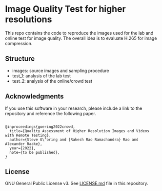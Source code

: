 # Image Quality Test for higher resolutions

This repo contains the code to reproduce the images used for the lab and online test for image quality.
The overall idea is to evaluate H.265 for image compression.

## Structure

* images: source images and sampling procedure
* test_1: analysis of the lab test
* test_2: analysis of the online/crowd test



## Acknowledgments
If you use this software in your research, please include a link to the repository and reference the following paper.

```

@inproceedings{goering2022crowd,
  title={Quality Assessment of Higher Resolution Images and Videos with Remote Testing},
  author={Steve G\"oring and {Rakesh Rao Ramachandra} Rao and Alexander Raake},
  year={2022},
  note={to be published},
}
```

## License
GNU General Public License v3. See [LICENSE.md](LICENSE.md) file in this repository.

